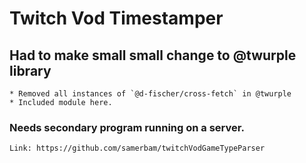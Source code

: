 # Twitch Vod Timestamper

## Had to make small small change to @twurple library
	* Removed all instances of `@d-fischer/cross-fetch` in @twurple
	* Included module here.

### Needs secondary program running on a server.
	Link: https://github.com/samerbam/twitchVodGameTypeParser